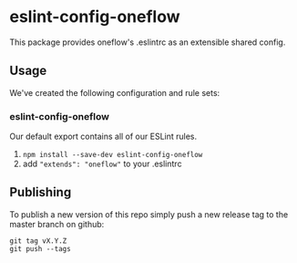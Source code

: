 # eslint-config-oneflow
This package provides oneflow's .eslintrc as an extensible shared config.

## Usage

We've created the following configuration and rule sets:

### eslint-config-oneflow

Our default export contains all of our ESLint rules.

1. `npm install --save-dev eslint-config-oneflow`
2. add `"extends": "oneflow"` to your .eslintrc

## Publishing

To publish a new version of this repo simply push a new release tag to the master branch on github:
```
git tag vX.Y.Z
git push --tags
```
